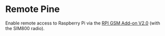 # Remote Pine

Enable remote access to Raspberry Pi via the [RPI GSM Add-on V2.0](https://www.itead.cc/wiki/RPI_SIM800_GSM/GPRS_ADD-ON_V2.0) (with the SIM800 radio).

